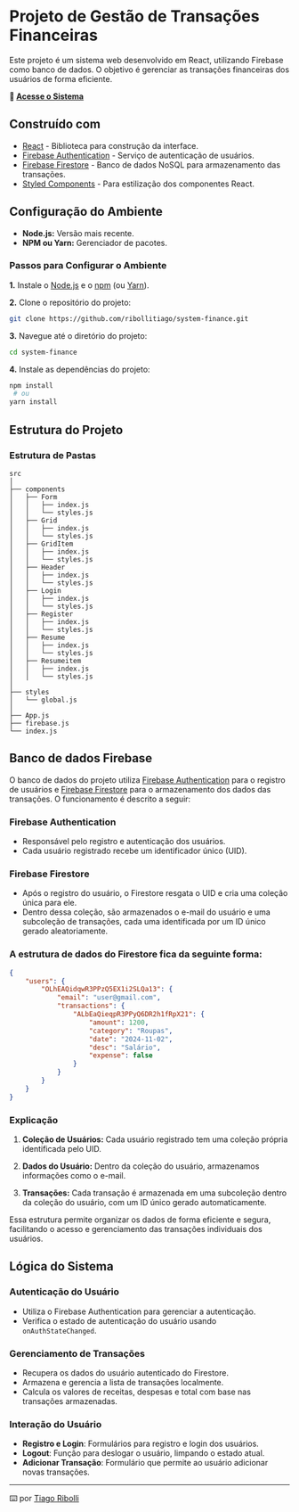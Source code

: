 # Projeto de Gestão de Transações Financeiras

Este projeto é um sistema web desenvolvido em React, utilizando Firebase como banco de dados. O objetivo é gerenciar as transações financeiras dos usuários de forma eficiente.

**🔗 [Acesse o Sistema](https://systemfinance.netlify.app/)**

## Construído com

* [React](https://react.dev/) - Biblioteca para construção da interface.
* [Firebase Authentication](https://firebase.google.com/docs/auth) - Serviço de autenticação de usuários.
* [Firebase Firestore](https://firebase.google.com/docs/firestore) - Banco de dados NoSQL para armazenamento das transações.
* [Styled Components](https://styled-components.com/) - Para estilização dos componentes React.

## Configuração do Ambiente

* **Node.js:** Versão mais recente.
* **NPM ou Yarn:** Gerenciador de pacotes.

### Passos para Configurar o Ambiente

**1.** Instale o [Node.js](https://nodejs.org/) e o [npm](https://www.npmjs.com/get-npm) (ou [Yarn](https://yarnpkg.com/)).

**2.** Clone o repositório do projeto:
   ```sh
   git clone https://github.com/ribollitiago/system-finance.git
   ```
**3.** Navegue até o diretório do projeto:
   ```sh
   cd system-finance
   ```
**4.** Instale as dependências do projeto:
   ```sh
   npm install
    # ou
   yarn install
   ```

## Estrutura do Projeto
### Estrutura de Pastas

```
src
│
├── components
│   ├── Form
│   │   ├── index.js
│   │   └── styles.js
│   ├── Grid
│   │   ├── index.js
│   │   └── styles.js
│   ├── GridItem
│   │   ├── index.js
│   │   └── styles.js
│   ├── Header
│   │   ├── index.js
│   │   └── styles.js
│   ├── Login
│   │   ├── index.js
│   │   └── styles.js
│   ├── Register
│   │   ├── index.js
│   │   └── styles.js
│   ├── Resume
│   │   ├── index.js
│   │   └── styles.js
│   ├── Resumeitem
│   │   ├── index.js
│   │   └── styles.js
│
├── styles
│   └── global.js
│
├── App.js
├── firebase.js
└── index.js
```
   
## Banco de dados Firebase

O banco de dados do projeto utiliza [Firebase Authentication](https://firebase.google.com/docs/auth) para o registro de usuários e [Firebase Firestore](https://firebase.google.com/docs/firestore) para o armazenamento dos dados das transações. O funcionamento é descrito a seguir:

### Firebase Authentication

* Responsável pelo registro e autenticação dos usuários.
* Cada usuário registrado recebe um identificador único (UID).

### Firebase Firestore

* Após o registro do usuário, o Firestore resgata o UID e cria uma coleção única para ele.
* Dentro dessa coleção, são armazenados o e-mail do usuário e uma subcoleção de transações, cada uma identificada por um ID único gerado aleatoriamente.

### A estrutura de dados do Firestore fica da seguinte forma:

```json
{
    "users": {
        "OLhEAQidqwR3PPzQ5EX1i2SLQa13": {
            "email": "user@gmail.com",
            "transactions": {
                "ALbEaQieqpR3PPyQ6DR2h1fRpX21": {
                    "amount": 1200,
                    "category": "Roupas",
                    "date": "2024-11-02",
                    "desc": "Salário",
                    "expense": false
                }
            }
        }
    }
}
```

### Explicação

1. **Coleção de Usuários:** Cada usuário registrado tem uma coleção própria identificada pelo UID.

2. **Dados do Usuário:** Dentro da coleção do usuário, armazenamos informações como o e-mail.

3. **Transações:** Cada transação é armazenada em uma subcoleção dentro da coleção do usuário, com um ID único gerado automaticamente.

Essa estrutura permite organizar os dados de forma eficiente e segura, facilitando o acesso e gerenciamento das transações individuais dos usuários.

## Lógica do Sistema

### Autenticação do Usuário
* Utiliza o Firebase Authentication para gerenciar a autenticação.
* Verifica o estado de autenticação do usuário usando `onAuthStateChanged`.

### Gerenciamento de Transações
* Recupera os dados do usuário autenticado do Firestore.
* Armazena e gerencia a lista de transações localmente.
* Calcula os valores de receitas, despesas e total com base nas transações armazenadas.

### Interação do Usuário
* **Registro e Login**: Formulários para registro e login dos usuários.
* **Logout**: Função para deslogar o usuário, limpando o estado atual.
* **Adicionar Transação**: Formulário que permite ao usuário adicionar novas transações.

---
⌨️ por [Tiago Ribolli](https://gist.github.com/ribollitiago)

